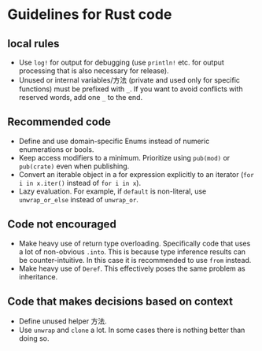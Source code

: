 # Guidelines for Rust code

## local rules

* Use `log!` for output for debugging (use `println!` etc. for output processing that is also necessary for release).
* Unused or internal variables/方法 (private and used only for specific functions) must be prefixed with `_`. If you want to avoid conflicts with reserved words, add one `_` to the end.

## Recommended code

* Define and use domain-specific Enums instead of numeric enumerations or bools.
* Keep access modifiers to a minimum. Prioritize using `pub(mod)` or `pub(crate)` even when publishing.
* Convert an iterable object in a for expression explicitly to an iterator (`for i in x.iter()` instead of `for i in x`).
* Lazy evaluation. For example, if `default` is non-literal, use `unwrap_or_else` instead of `unwrap_or`.

## Code not encouraged

* Make heavy use of return type overloading. Specifically code that uses a lot of non-obvious `.into`. This is because type inference results can be counter-intuitive. In this case it is recommended to use `from` instead.
* Make heavy use of `Deref`. This effectively poses the same problem as inheritance.

## Code that makes decisions based on context

* Define unused helper 方法.
* Use `unwrap` and `clone` a lot. In some cases there is nothing better than doing so.